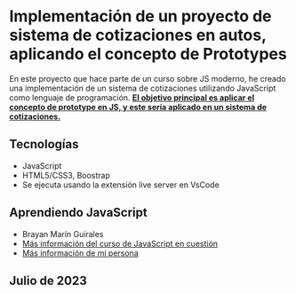 # Implementación de un proyecto de sistema de cotizaciones en autos, aplicando el concepto de Prototypes

En este proyecto que hace parte de un curso sobre JS moderno, he creado una implementación de un sistema de cotizaciones utilizando JavaScript como lenguaje de programación. <u><strong>El objetivo principal es aplicar el concepto de prototype en JS, y este sería aplicado en un sistema de cotizaciones.</strong></u>

## Tecnologías

- JavaScript
- HTML5/CSS3, Boostrap
- Se ejecuta usando la extensión live server en VsCode

## Aprendiendo JavaScript

- Brayan Marín Guirales
- [Más información del curso de JavaScript en cuestión](https://www.udemy.com/course/javascript-moderno-guia-definitiva-construye-10-proyectos/)
- [Más información de mi persona](https://www.linkedin.com/in/brayan-marin-guirales/)

## Julio de 2023
